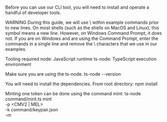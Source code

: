 Before you can use our CLI tool, you will need to install and operate a handful of developer tools.

WARNING
During this guide, we will use \ within example commands prior to new lines. On most shells (such as the shells on MacOS and Linux), this symbol means a new line. However, on Windows Command Prompt, it does not. If you are on Windows and are using the Command Prompt, enter the commands in a single line and remove the \ characters that we use in our examples.

Tooling required
node: JavaScript runtime
ts-node: TypeScript execution environment

Make sure you are using the ts-node.
ts-node --version

You will need to install the dependencies. From root directory:
npm install

Minting one token can be done using the command mint:
ts-node command/mint.ts mint \
    -p <CMV2 | MEL> \
    -k command/keypair.json \
    -m <Machine ID>